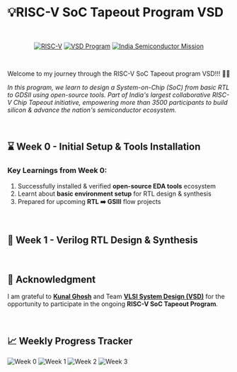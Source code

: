 # 💡RISC-V SoC Tapeout Program VSD 

<br>
<div align="center">

[![RISC-V](https://img.shields.io/badge/RISC--V_SoC-8A2BE2)](https://riscv.org/)
[![VSD Program](https://img.shields.io/badge/VSD_Program-green)](https://www.vlsisystemdesign.com/)
[![India Semiconductor Mission](https://img.shields.io/badge/India_Semiconductor_Mission-blue)](https://ism.gov.in/)

</div>
<br>

Welcome to my journey through the RISC-V SoC Tapeout program VSD!!! 🥰🥰
<br>

*In this program, we learn to design a System-on-Chip (SoC) from basic RTL to GDSII using open-source tools. Part of India's largest collaborative RISC-V Chip Tapeout initiative, empowering more than 3500 participants to build silicon & advance the nation's semiconductor ecosystem.*

<br>

## ⌛ Week 0 - Initial Setup & Tools Installation

### Key Learnings from Week 0:
  1. Successfully installed & verified **open-source EDA tools** ecosystem
  2. Learnt about **basic environment setup** for RTL design & synthesis
  3. Prepared for upcoming **RTL ➡️ GSIII** flow projects
<br>

## 📌 Week 1 - Verilog RTL Design & Synthesis
<br>



## 🙏 Acknowledgment 
I am grateful to [**Kunal Ghosh**](https://github.com/kunalg123) and Team **[VLSI System Design (VSD)](https://vsdiat.vlsisystemdesign.com/)** for the opportunity to participate in the ongoing **RISC-V SoC Tapeout Program**. 

<br>

## 📈 Weekly Progress Tracker

![Week 0](https://img.shields.io/badge/Week%200-Tools%20Setup_and_Installation-success?style=flat-square)
![Week 1](https://img.shields.io/badge/Week%201-Verilog_RTL_Design_&_Synthesis-success?style=flat-square)
![Week 2](https://img.shields.io/badge/Week%202-BabySoC_Fundamentals_&_Functional_Modelling-success?style=flat-square)
![Week 3](https://img.shields.io/badge/Week%203-Coming%20Soon-lightgrey?style=flat-square)

